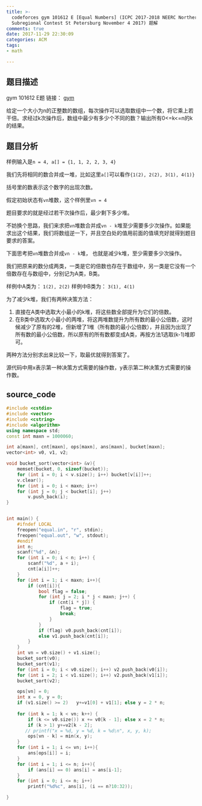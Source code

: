 ```yaml
---
title: >-
  codeforces gym 101612 E [Equal Numbers] (ICPC 2017-2018 NEERC Northern
  Subregional Contest St Petersburg November 4 2017) 题解
comments: true
date: 2017-11-29 22:30:09
categories: ACM
tags:
- math

---
```

## 题目描述
gym 101612 E题
链接： [gym](http://codeforces.com/gym/101612)

给定一个大小为n的正整数的数组，每次操作可以选取数组中一个数，将它乘上若干倍。求经过k次操作后，数组中最少有多少个不同的数？输出所有0<=k<=n的k的结果。

<!-- more -->


## 题目分析

样例输入是`n = 4, a[] = {1, 1, 2, 2, 3, 4}`

我们先将相同的数合并成一堆，比如这里`a[]`可以看作`{1(2), 2(2), 3(1), 4(1)}`

括号里的数表示这个数字的出现次数。

假定初始状态有`vn`堆数，这个样例里`vn = 4`

题目要求的就是经过若干次操作后，最少剩下多少堆。

不妨换个思路，我们来求把`vn`堆数合并成`vn - k`堆至少需要多少次操作。如果能求出这个结果，我们将数组逆一下，并且空白处的值用前面的值填充好就得到题目要求的答案。

下面思考把`vn`堆数合并成`vn - k`堆， 也就是减少k堆，至少需要多少次操作。

我们把原来的数分成两类，一类是它的倍数也存在于数组中，另一类是它没有一个倍数存在与数组中，分别记为A类，B类。

样例中A类为： `1(2), 2(2)`
样例中B类为： `3(1), 4(1)`

为了减少k堆，我们有两种决策方法：

1. 直接在A类中选取大小最小的k堆，将这些数全部提升为它们的倍数。
2. 在B类中选取大小最小的两堆，将这两堆数提升为所有数的最小公倍数，这时候减少了原有的2堆，但新增了1堆（所有数的最小公倍数），并且因为出现了所有数的最小公倍数，所以原有的所有数都变成A类，再按方法1选取(k-1)堆即可。

两种方法分别求出来比较一下，取最优就得到答案了。

源代码中用x表示第一种决策方式需要的操作数，y表示第二种决策方式需要的操作数。


## source_code
```c++
#include <cstdio>
#include <vector>
#include <cstring>
#include <algorithm>
using namespace std;
const int maxn = 1000060;

int a[maxn], cnt[maxn], ops[maxn], ans[maxn], bucket[maxn];
vector<int> v0, v1, v2;

void bucket_sort(vector<int> &v){
    memset(bucket, 0, sizeof(bucket));
    for (int i = 0; i < v.size(); i++) bucket[v[i]]++;
    v.clear();
    for (int i = 0; i < maxn; i++) 
    for (int j = 0; j < bucket[i]; j++) 
        v.push_back(i);
}


int main() {
    #ifndef LOCAL
    freopen("equal.in", "r", stdin);
    freopen("equal.out", "w", stdout);
    #endif
    int n;
    scanf("%d", &n);
    for (int i = 0; i < n; i++) {
        scanf("%d", a + i);
        cnt[a[i]]++;
    }
    for (int i = 1; i < maxn; i++){
        if (cnt[i]){
            bool flag = false;
            for (int j = 2; i * j < maxn; j++) {
                if (cnt[i * j]) {
                    flag = true;
                    break;
                }
            }
            if (flag) v0.push_back(cnt[i]);
            else v1.push_back(cnt[i]);
        }  
    }
    int vn = v0.size() + v1.size();
    bucket_sort(v0);
    bucket_sort(v1);
    for (int i = 0; i < v0.size(); i++) v2.push_back(v0[i]);
    for (int i = 2; i < v1.size(); i++) v2.push_back(v1[i]);
    bucket_sort(v2);

    ops[vn] = 0;
    int x = 0, y = 0;
    if (v1.size() >= 2)   y+=v1[0] + v1[1]; else y = 2 * n;
    
    for (int k = 1; k < vn; k++) {
        if (k <= v0.size()) x += v0[k - 1]; else x = 2 * n;
        if (k > 1) y+=v2[k - 2];
       // printf("x = %d, y = %d, k = %d\n", x, y, k);
        ops[vn - k] = min(x, y);           
    }
    for (int i = 1; i <= vn; i++){
        ans[ops[i]] = i;
    }
    for (int i = 1; i <= n; i++){
        if (ans[i] == 0) ans[i] = ans[i-1];
    }
    for (int i = 0; i <= n; i++)
        printf("%d%c", ans[i], (i == n?10:32));

}
```

